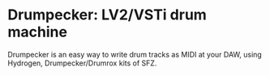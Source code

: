 # Drumpecker: LV2/VSTi drum machine

Drumpecker is an easy way to write drum tracks as MIDI at your DAW, using Hydrogen, Drumpecker/Drumrox kits of SFZ.

